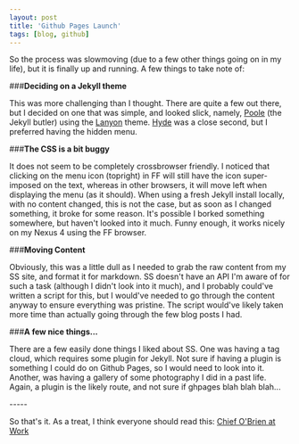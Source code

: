 ```yaml
---
layout: post
title: 'Github Pages Launch'
tags: [blog, github]
---
```


So the process was slow­moving (due to a few other things going on in my life), but it is finally up and running. A few things to take note of:

###**Deciding on a Jekyll theme**

This was more challenging than I thought. There are quite a few out there, but I decided on one that was simple, and looked slick, namely, [Poole](http://getpoole.com/) (the Jekyll butler) using the [Lanyon](http://lanyon.getpoole.com/) theme. [Hyde](http://hyde.getpoole.com/) was a close second, but I preferred having the hidden menu.

###**The CSS is a bit buggy**

It does not seem to be completely cross­browser friendly. I noticed that clicking on the menu icon (top­right) in FF will still have the icon super­imposed on the text, whereas in other browsers, it will move left when displaying the menu (as it should). When using a fresh Jekyll install locally, with no content changed, this is not the case, but as soon as I changed something, it broke for some reason. It's possible I borked something somewhere, but haven't looked into it much. Funny enough, it works nicely on my Nexus 4 using the FF browser.

###**Moving Content**

Obviously, this was a little dull as I needed to grab the raw content from my SS site, and format it for markdown. SS doesn't have an API I'm aware of for such a task (although I didn't look into it much), and I probably could've written a script for this, but I would've needed to go through the content anyway to ensure everything was pristine. The script would've likely taken more time than actually going through the few blog posts I had.

###**A few nice things...**

There are a few easily­ done things I liked about SS. One was having a tag cloud, which requires some plugin for Jekyll. Not sure if having a plugin is something I could do on Github Pages, so I would need to look into it. Another, was having a gallery of some photography I did in a past life. Again, a plugin is the likely route, and not sure if gh­pages blah blah blah...

­­­-----

So that's it. As a treat, I think everyone should read this: [Chief O'Brien at Work](http://citycyclops.com/7.31.13.php)